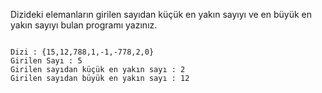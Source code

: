 <p>Dizideki elemanların girilen sayıdan küçük en yakın sayıyı ve en büyük en yakın sayıyı bulan programı yazınız.
</p>
<code>
Dizi : {15,12,788,1,-1,-778,2,0}
Girilen Sayı : 5
Girilen sayıdan küçük en yakın sayı : 2
Girilen sayıdan büyük en yakın sayı : 12</code>